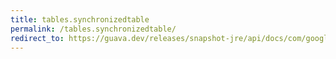 ```yaml
---
title: tables.synchronizedtable
permalink: /tables.synchronizedtable/
redirect_to: https://guava.dev/releases/snapshot-jre/api/docs/com/google/common/collect/Tables.html#synchronizedTable-com.google.common.collect.Table-
---
```

